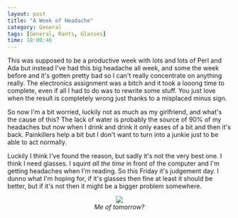 ```yaml
---
layout: post
title: "A Week of Headache"
category: General
tags: [General, Rants, Glasses]
time: 18:00:46
---
```

This was supposed to be a productive week with lots and lots of Perl and Ada but instead I've had this big headache all week, and some the week before and it's gotten pretty bad so I can't really concentrate on anything really. The electronics assignment was a bitch and it took a looong time to complete, even if all I had to do was to rewrite some stuff. You just love when the result is completely wrong just thanks to a misplaced minus sign.

So now I'm a bit worried, luckily not as much as my girlfriend, and what's the cause of this? The lack of water is probably the source of 90% of my headaches but now when I drink and drink it only eases of a bit and then it's back. Painkillers help a bit but I don't want to turn into a junkie just to be able to act normally.

Luckily I think I've found the reason, but sadly it's not the very best one. I think I need glasses. I squint *all the time* in front of the computer and I'm getting headaches when I'm reading. So this Friday it's judgement day. I dunno what I'm hoping for, if it's glasses then fine at least it should be better, but if it's not then it might be a bigger problem somewhere.

<center>
  <img src="http://3.bp.blogspot.com/_W8MKyrpvUV4/TGwi8kA2tVI/AAAAAAAAAVQ/59FGbUhfYtM/s1600/20071128geek.jpg" /><br />
  <em>Me of tomorrow?</em>
</center>

